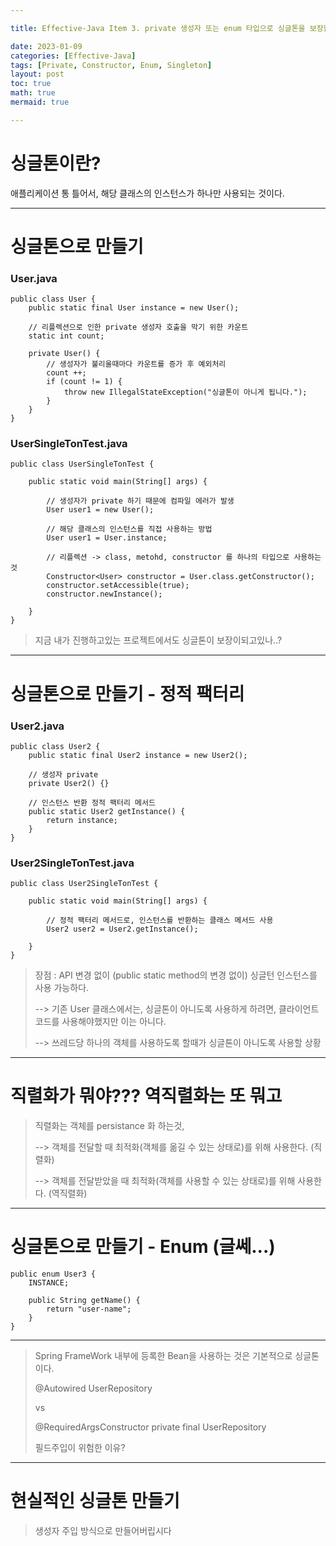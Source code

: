 ```yaml
---

title: Effective-Java Item 3. private 생성자 또는 enum 타입으로 싱글톤을 보장할 것

date: 2023-01-09
categories: [Effective-Java]
tags: [Private, Constructor, Enum, Singleton]
layout: post
toc: true
math: true
mermaid: true

---
```


# 싱글톤이란?

애플리케이션 통 틀어서, 해당 클래스의 인스턴스가 하나만 사용되는 것이다.

---

# 싱글톤으로 만들기


### User.java

    public class User {
        public static final User instance = new User();

        // 리플렉션으로 인한 private 생성자 호출을 막기 위한 카운트
        static int count;

        private User() {
            // 생성자가 불리울때마다 카운트를 증가 후 예외처리
            count ++;
            if (count != 1) {
                throw new IllegalStateException("싱글톤이 아니게 됩니다.");
            }
        }
    }

### UserSingleTonTest.java

    public class UserSingleTonTest {

        public static void main(String[] args) {

            // 생성자가 private 하기 때문에 컴파일 에러가 발생
            User user1 = new User();

            // 해당 클래스의 인스턴스를 직접 사용하는 방법
            User user1 = User.instance;

            // 리플렉션 -> class, metohd, constructor 를 하나의 타입으로 사용하는 것
            Constructor<User> constructor = User.class.getConstructor();
            constructor.setAccessible(true);
            constructor.newInstance();

        }
    }

> 지금 내가 진행하고있는 프로젝트에서도 싱글톤이 보장이되고있나..?

---

# 싱글톤으로 만들기 - 정적 팩터리

### User2.java

    public class User2 {
        public static final User2 instance = new User2();

        // 생성자 private
        private User2() {}

        // 인스턴스 반환 정적 팩터리 메서드
        public static User2 getInstance() {
            return instance;
        }
    }

### User2SingleTonTest.java

    public class User2SingleTonTest {

        public static void main(String[] args) {

            // 정적 팩터리 메서드로, 인스턴스를 반환하는 클래스 메서드 사용
            User2 user2 = User2.getInstance();

        }
    }

> 장점 : API 변경 없이 (public static method의 변경 없이) 싱글턴 인스턴스를 사용 가능하다.
>
> --> 기존 User 클래스에서는, 싱글톤이 아니도록 사용하게 하려면, 클라이언트 코드를 사용해야했지만 이는 아니다.
>
> --> 쓰레드당 하나의 객체를 사용하도록 할때가 싱글톤이 아니도록 사용할 상황

---

# 직렬화가 뭐야??? 역직렬화는 또 뭐고

> 직렬화는 객체를 persistance 화 하는것,
>
> --> 객체를 전달할 때 최적화(객체를 옮길 수 있는 상태로)를 위해 사용한다. (직렬화)
>
> --> 객체를 전달받았을 때 최적화(객체를 사용할 수 있는 상태로)를 위해 사용한다. (역직렬화)

---

# 싱글톤으로 만들기 - Enum (글쎄...)

    public enum User3 {
        INSTANCE;

        public String getName() {
            return "user-name";
        }
    }

---

> Spring FrameWork 내부에 등록한 Bean을 사용하는 것은 기본적으로 싱글톤이다.
>
> @Autowired UserRepository
>
> vs
>
> @RequiredArgsConstructor private final UserRepository
>
>
> 필드주입이 위험한 이유?
---

# 현실적인 싱글톤 만들기


> 생성자 주입 방식으로 만들어버립시다

